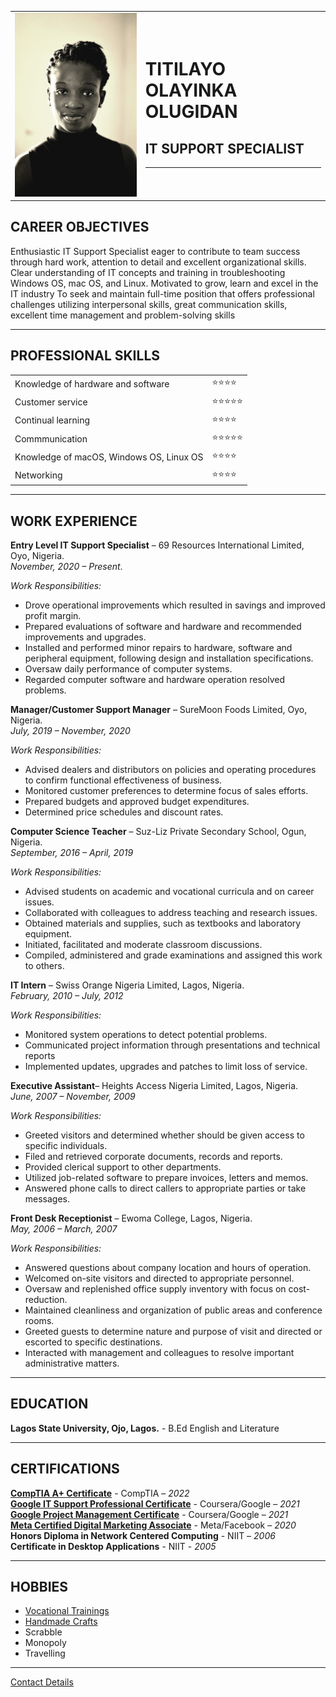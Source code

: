 <!DOCTYPE html>
<html lang="en" dir="ltr">

<head>
  <meta charset="utf-8">
  <title>Titilayo Olayinka Olugidan Resume</title>
</head>

<body>
  <table cellspacing ="50">
    <td><img src="Ola1.png.jpg" alt="Titilayo Olayinka Olugidan's Picture"></td>
    <td><h1>TITILAYO OLAYINKA OLUGIDAN</h1>
    <h2>IT SUPPORT SPECIALIST</h2>
        <hr></td>
  </table>
    <h2>CAREER OBJECTIVES</h2>
  <p>Enthusiastic IT Support Specialist eager to contribute to team success through hard work, attention to detail
    and excellent organizational skills. Clear understanding of IT concepts and training in troubleshooting Windows OS,
    mac OS, and Linux. Motivated to grow, learn and excel in the IT industry
    To seek and maintain full-time position that offers professional challenges utilizing interpersonal skills,
    great communication skills, excellent time management and problem-solving skills
  </p>
  <hr>
  <h2>PROFESSIONAL SKILLS</h2>
  <table cellspacing ="10">
    <tr>
      <td>Knowledge of hardware and software</td>
      <td>⭐⭐⭐⭐</td>
    </tr>
    <tr>
      <td>Customer service</td>
      <td>⭐⭐⭐⭐⭐</td>
    </tr>
    <tr>
      <td>Continual learning</td>
      <td>⭐⭐⭐⭐</td>
    </tr>
    <tr>
      <td>Commmunication</td>
      <td>⭐⭐⭐⭐⭐</td>
    </tr>
    <tr>
      <td>Knowledge of macOS, Windows OS, Linux OS</td>
      <td>⭐⭐⭐⭐</td>
    </tr>
    <tr>
      <td>Networking</td>
      <td>⭐⭐⭐⭐</td>
    </tr>
  </table>
  <hr>
    <h2>WORK EXPERIENCE</h2>
  <strong>Entry Level IT Support Specialist</strong> – 69 Resources International Limited, Oyo, Nigeria.
  <br><i> November, 2020 – Present</i>.
  <p><i>Work Responsibilities:</i></p>
  <ul>
    <li> Drove operational improvements which resulted in savings and improved profit margin.</li>
    <li> Prepared evaluations of software and hardware and recommended improvements and upgrades.</li>
    <li> Installed and performed minor repairs to hardware, software and peripheral equipment, following design and installation specifications.</li>
    <li> Oversaw daily performance of computer systems.</li>
    <li> Regarded computer software and hardware operation resolved problems.</li>
  </ul>
  <strong>Manager/Customer Support Manager</strong> – SureMoon Foods Limited, Oyo, Nigeria.
  <br><i>July, 2019 – November, 2020</i>
  <p><i>Work Responsibilities:</i></p>
  <ul>
    <li> Advised dealers and distributors on policies and operating procedures to confirm functional effectiveness of business.</li>
    <li> Monitored customer preferences to determine focus of sales efforts.</li>
    <li> Prepared budgets and approved budget expenditures.</li>
    <li> Determined price schedules and discount rates.</li>
  </ul>
  <strong>Computer Science Teacher</strong> – Suz-Liz Private Secondary School, Ogun, Nigeria.
  <br><i>September, 2016 – April, 2019</i>
  <p><i>Work Responsibilities:</i></p>
  <ul>
    <li> Advised students on academic and vocational curricula and on career issues.</li>
    <li> Collaborated with colleagues to address teaching and research issues.</li>
    <li> Obtained materials and supplies, such as textbooks and laboratory equipment.</li>
    <li> Initiated, facilitated and moderate classroom discussions.</li>
    <li> Compiled, administered and grade examinations and assigned this work to others.</li>
  </ul>
  <strong>IT Intern</strong> – Swiss Orange Nigeria Limited, Lagos, Nigeria.
  <br><i>February, 2010 – July, 2012</i>
  <p><i>Work Responsibilities:</i></p>
  <ul>
    <li> Monitored system operations to detect potential problems.</li>
    <li> Communicated project information through presentations and technical reports</li>
    <li> Implemented updates, upgrades and patches to limit loss of service.</li>
  </ul>
  <strong>Executive Assistant</strong>– Heights Access Nigeria Limited, Lagos, Nigeria.
  <br><i>June, 2007 – November, 2009</i>
  <p><i>Work Responsibilities:</i></p>
  <ul>
    <li> Greeted visitors and determined whether should be given access to specific individuals.</li>
    <li> Filed and retrieved corporate documents, records and reports.</li>
    <li> Provided clerical support to other departments.</li>
    <li> Utilized job-related software to prepare invoices, letters and memos.</li>
    <li> Answered phone calls to direct callers to appropriate parties or take messages.</li>
  </ul>
  <strong>Front Desk Receptionist</strong> – Ewoma College, Lagos, Nigeria.
  <br><i>May, 2006 – March, 2007</i>
  <p><i>Work Responsibilities:</i></p>
  <ul>
    <li> Answered questions about company location and hours of operation.</li>
    <li> Welcomed on-site visitors and directed to appropriate personnel.</li>
    <li> Oversaw and replenished office supply inventory with focus on cost-reduction.</li>
    <li> Maintained cleanliness and organization of public areas and conference rooms.</li>
    <li> Greeted guests to determine nature and purpose of visit and directed or escorted to specific destinations.</li>
    <li> Interacted with management and colleagues to resolve important administrative matters.</li>
  </ul>
  <hr>
  <h2>EDUCATION</h2>
  <strong>Lagos State University, Ojo, Lagos.</strong> - B.Ed English and Literature
  <hr>
  <h2>CERTIFICATIONS</h2>
  <strong><a href="https://www.credly.com/earner/earned/badge/420519bc-ea10-402b-8586-a195b1858cc1">CompTIA A+ Certificate</a></strong>
  - CompTIA – <i>2022</i> <br>
  <strong><a href="https://www.credly.com/badges/d5cbd3f3-ee64-484c-abba-2022acf2b0f6752f">Google IT Support Professional Certificate</a></strong>
  - Coursera/Google – <i>2021</i><br>
  <strong><a href="https://www.credly.com/badges/ccc6e8f9-788d-4d43-a33a-641f8059709f">Google Project Management Certificate</a></strong>
  - Coursera/Google – <i>2021</i><br>
  <strong><a href="https://www.credly.com/badges/8bbd68e4-1e61-496b-b2e1-0e338104224c">Meta Certified Digital Marketing Associate</a></strong>
  - Meta/Facebook – <i>2020</i><br>
  <strong>Honors Diploma in Network Centered Computing</strong>
  - NIIT – <i>2006</i><br>
  <strong>Certificate in Desktop Applications</strong> - NIIT - <i>2005</i><br>
  <hr>
  <h2>HOBBIES</h2>
  <ul>
    <li> <a href="https://web.facebook.com/OlaOluLeathersandFabrics/photos/1765998353616042">Vocational Trainings</a></li>
    <li> <a href="https://web.facebook.com/OlaOluLeathersandFabrics/photos/1736621489887062">Handmade Crafts</a></li>
    <li> Scrabble</li>
    <li> Monopoly</li>
    <li> Travelling</li>
  </ul>
  <hr>
  <a href="Contact.html">Contact Details</a>

</body>

</html>

